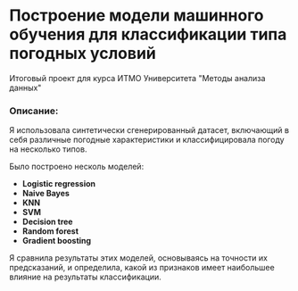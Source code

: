 # Построение модели машинного обучения для классификации типа погодных условий
Итоговый проект для курса ИТМО Университета "Методы анализа данных"

### Описание:  
Я использовала синтетически сгенерированный датасет, включающий в себя различные погодные характеристики и классифицировала погоду на несколько типов.

Было построено несколь моделей:
* **Logistic regression**
* **Naive Bayes**
* **KNN**
* **SVM**
* **Decision tree**
* **Random forest**
* **Gradient boosting**

Я сравнила результаты этих моделей, основываясь на точности их предсказаний, и определила, какой из признаков имеет наибольшее влияние на результаты классификации.
